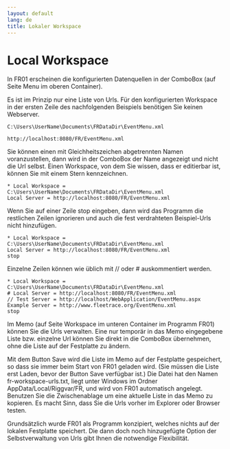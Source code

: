 ```yaml
---
layout: default
lang: de
title: Lokaler Workspace
---
```

        
# Local Workspace

In FR01 erscheinen die konfigurierten Datenquellen in der ComboBox (auf Seite Menu im oberen Container).

Es ist im Prinzip nur eine Liste von Urls. Für den konfigurierten Workspace in der ersten Zeile des nachfolgenden Beispiels benötigen Sie keinen Webserver.

```plaintext
C:\Users\UserName\Documents\FRDataDir\EventMenu.xml

http://localhost:8080/FR/EventMenu.xml
```

Sie können einen mit Gleichheitszeichen abgetrennten Namen voranzustellen, dann wird in der ComboBox der Name angezeigt und nicht die Url selbst.
Einen Workspace, von dem Sie wissen, dass er editierbar ist, können Sie mit einem Stern kennzeichnen.

```
* Local Workspace = C:\Users\UserName\Documents\FRDataDir\EventMenu.xml
Local Server = http://localhost:8080/FR/EventMenu.xml
```
Wenn Sie auf einer Zeile stop eingeben, dann wird das Programm die restlichen 
Zeilen ignorieren und auch die fest verdrahteten Beispiel-Urls nicht hinzufügen.

```
* Local Workspace = C:\Users\UserName\Documents\FRDataDir\EventMenu.xml
Local Server = http://localhost:8080/FR/EventMenu.xml
stop
```

Einzelne Zeilen können wie üblich mit // oder # auskommentiert werden.

```plaintext
* Local Workspace = C:\Users\UserName\Documents\FRDataDir\EventMenu.xml
# Local Server = http://localhost:8080/FR/EventMenu.xml
// Test Server = http://localhost/WebApplication/EventMenu.aspx
Example Server = http://www.fleetrace.org/EventMenu.xml
stop
```

Im Memo (auf Seite Workspace im unteren Container im Programm FR01) können 
Sie die Urls verwalten. Eine nur temporär in das Memo eingegebene Liste bzw. 
einzelne Url können Sie direkt in die ComboBox übernehmen, ohne die Liste auf 
der Festplatte zu ändern.

Mit dem Button Save wird die Liste im Memo auf der Festplatte gespeichert, so 
dass sie immer beim Start von FR01 geladen wird. (Sie müssen die Liste erst 
Laden, bevor der Button Save verfügbar ist.) Die Datei hat den Namen 
fr-workspace-urls.txt, liegt unter Windows im Ordner AppData/Local/Riggvar/FR, 
und wird von FR01 automatisch angelegt. Benutzen Sie die Zwischenablage um eine 
aktuelle Liste in das Memo zu kopieren. Es macht Sinn, dass Sie die Urls vorher 
im Explorer oder Browser testen.

Grundsätzlich wurde FR01 als Programm konzipiert, welches nichts auf der 
lokalen Festplatte speichert. Die dann doch noch hinzugefügte Option der 
Selbstverwaltung von Urls gibt Ihnen die notwendige Flexibilität.

